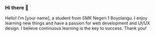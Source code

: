 ### Hi there 👋


Hello! I'm [your name], a student from SMK Negeri 1 Boyolangu.
I enjoy learning new things and have a passion for web development and UI/UX design.
I believe continuous learning is the key to success. Thank you!
<!--
**Doni354/Doni354** is a ✨ _special_ ✨ repository because its `README.md` (this file) appears on your GitHub profile.

Here are some ideas to get you started:

- 🔭 I’m currently working on ...
- 🌱 I’m currently learning ...
- 👯 I’m looking to collaborate on ...
- 🤔 I’m looking for help with ...
- 💬 Ask me about ...
- 📫 How to reach me: ...
- 😄 Pronouns: ...
- ⚡ Fun fact: ...
-->
